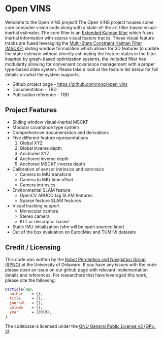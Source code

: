 

# Open VINS


Welcome to the Open VINS project!
The Open VINS project houses some core computer vision code along with a state-of-the art filter-based visual-inertial estimator.
The core filter is an [Extended Kalman filter](https://en.wikipedia.org/wiki/Extended_Kalman_filter) which fuses inertial information with sparse visual feature tracks.
These visual feature tracks are fused leveraging the [Multi-State Constraint Kalman Filter (MSCKF)](https://ieeexplore.ieee.org/document/4209642) sliding window formulation which allows for 3D features to update the state estimate without directly estimating the feature states in the filter.
Inspired by graph-based optimization systems, the included filter has modularity allowing for convenient covariance management with a proper type-based state system.
Please take a look at the feature list below for full details on what the system supports.


* Github project page - https://github.com/rpng/open_vins
* Documentation - TBD
* Publication reference - TBD




## Project Features


* Sliding window visual-inertial MSCKF
* Modular covariance type system
* Comprehensive documentation and derivations
* Five different feature representations
    1. Global XYZ
    2. Global inverse depth
    3. Anchored XYZ
    4. Anchored inverse depth
    5. Anchored MSCKF inverse depth
* Calibration of sensor intrinsics and extrinsics
    * Camera to IMU transform 
    * Camera to IMU time offset
    * Camera intrinsics
* Environmental SLAM feature
    * OpenCV ARUCO tag SLAM features
    * Sparse feature SLAM features
* Visual tracking support
    * Monocular camera
    * Stereo camera
    * KLT or descriptor based
* Static IMU initialization (sfm will be open sourced later)
* Out of the box evaluation on EurocMav and TUM-VI datasets




## Credit / Licensing

This code was written by the [Robot Perception and Navigation Group (RPNG)](https://sites.udel.edu/robot/) at the University of Delaware.
If you have any issues with the code please open an issue on our github page with relevant implementation details and references.
For researchers that have leveraged this work, please cite the following:
```bibtex
@article{TBD,
  author    = {},
  title     = {},
  journal   = {},
  volume    = {},
  year      = {2019},
}
```


The codebase is licensed under the [GNU General Public License v3 (GPL-3)](https://www.gnu.org/licenses/gpl-3.0.html).


